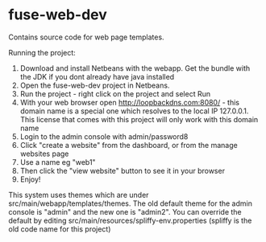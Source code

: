 fuse-web-dev
============

Contains source code for web page templates.

Running the project:
1. Download and install Netbeans with the webapp. Get the bundle with the JDK if you
dont already have java installed
2. Open the fuse-web-dev project in Netbeans.
3. Run the project - right click on the project and select Run
4. With your web browser open http://loopbackdns.com:8080/ - this domain name is
a special one which resolves to the local IP 127.0.0.1. This license that comes
with this project will only work with this domain name
5. Login to the admin console with admin/password8
6. Click "create a website" from the dashboard, or from the manage websites page
7. Use a name eg "web1"
8. Then click the "view website" button to see it in your browser
9. Enjoy!

This system uses themes which are under src/main/webapp/templates/themes. The old default theme
for the admin console is "admin" and the new one is "admin2". You can override
the default by editing src/main/resources/spliffy-env.properties (spliffy is the old
code name for this project)
